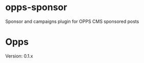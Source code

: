 opps-sponsor
================

Sponsor and campaigns plugin for OPPS CMS sponsored posts


Opps
====

Version: 0.1.x
